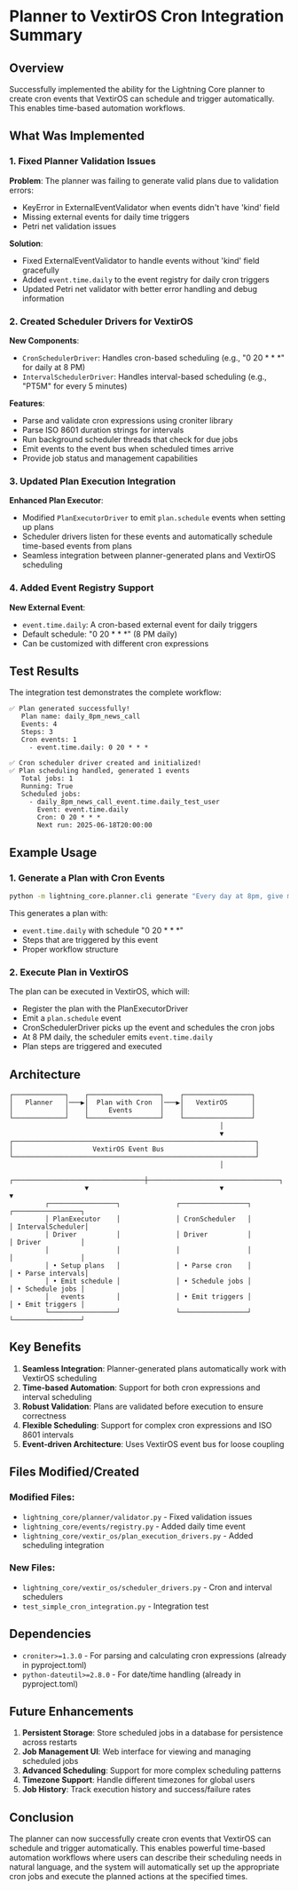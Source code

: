 # Planner to VextirOS Cron Integration Summary

## Overview

Successfully implemented the ability for the Lightning Core planner to create cron events that VextirOS can schedule and trigger automatically. This enables time-based automation workflows.

## What Was Implemented

### 1. Fixed Planner Validation Issues

**Problem**: The planner was failing to generate valid plans due to validation errors:
- KeyError in ExternalEventValidator when events didn't have 'kind' field
- Missing external events for daily time triggers
- Petri net validation issues

**Solution**:
- Fixed ExternalEventValidator to handle events without 'kind' field gracefully
- Added `event.time.daily` to the event registry for daily cron triggers
- Updated Petri net validator with better error handling and debug information

### 2. Created Scheduler Drivers for VextirOS

**New Components**:
- `CronSchedulerDriver`: Handles cron-based scheduling (e.g., "0 20 * * *" for daily at 8 PM)
- `IntervalSchedulerDriver`: Handles interval-based scheduling (e.g., "PT5M" for every 5 minutes)

**Features**:
- Parse and validate cron expressions using croniter library
- Parse ISO 8601 duration strings for intervals
- Run background scheduler threads that check for due jobs
- Emit events to the event bus when scheduled times arrive
- Provide job status and management capabilities

### 3. Updated Plan Execution Integration

**Enhanced Plan Executor**:
- Modified `PlanExecutorDriver` to emit `plan.schedule` events when setting up plans
- Scheduler drivers listen for these events and automatically schedule time-based events from plans
- Seamless integration between planner-generated plans and VextirOS scheduling

### 4. Added Event Registry Support

**New External Event**:
- `event.time.daily`: A cron-based external event for daily triggers
- Default schedule: "0 20 * * *" (8 PM daily)
- Can be customized with different cron expressions

## Test Results

The integration test demonstrates the complete workflow:

```
✅ Plan generated successfully!
   Plan name: daily_8pm_news_call
   Events: 4
   Steps: 3
   Cron events: 1
     - event.time.daily: 0 20 * * *

✅ Cron scheduler driver created and initialized!
✅ Plan scheduling handled, generated 1 events
   Total jobs: 1
   Running: True
   Scheduled jobs:
     - daily_8pm_news_call_event.time.daily_test_user
       Event: event.time.daily
       Cron: 0 20 * * *
       Next run: 2025-06-18T20:00:00
```

## Example Usage

### 1. Generate a Plan with Cron Events

```bash
python -m lightning_core.planner.cli generate "Every day at 8pm, give me a phone call about any important news in the world"
```

This generates a plan with:
- `event.time.daily` with schedule "0 20 * * *"
- Steps that are triggered by this event
- Proper workflow structure

### 2. Execute Plan in VextirOS

The plan can be executed in VextirOS, which will:
- Register the plan with the PlanExecutorDriver
- Emit a `plan.schedule` event
- CronSchedulerDriver picks up the event and schedules the cron jobs
- At 8 PM daily, the scheduler emits `event.time.daily`
- Plan steps are triggered and executed

## Architecture

```
┌─────────────┐    ┌──────────────────┐    ┌─────────────────┐
│   Planner   │───▶│  Plan with Cron  │───▶│   VextirOS      │
│             │    │     Events       │    │                 │
└─────────────┘    └──────────────────┘    └─────────────────┘
                                                     │
                                                     ▼
┌─────────────────────────────────────────────────────────────┐
│                    VextirOS Event Bus                       │
└─────────────────────────────────────────────────────────────┘
                                                     │
                   ┌─────────────────────────────────┼─────────────────────────────────┐
                   ▼                                 ▼                                 ▼
         ┌─────────────────┐              ┌─────────────────┐              ┌─────────────────┐
         │ PlanExecutor    │              │ CronScheduler   │              │ IntervalScheduler│
         │ Driver          │              │ Driver          │              │ Driver          │
         │                 │              │                 │              │                 │
         │ • Setup plans   │              │ • Parse cron    │              │ • Parse intervals│
         │ • Emit schedule │              │ • Schedule jobs │              │ • Schedule jobs │
         │   events        │              │ • Emit triggers │              │ • Emit triggers │
         └─────────────────┘              └─────────────────┘              └─────────────────┘
```

## Key Benefits

1. **Seamless Integration**: Planner-generated plans automatically work with VextirOS scheduling
2. **Time-based Automation**: Support for both cron expressions and interval scheduling
3. **Robust Validation**: Plans are validated before execution to ensure correctness
4. **Flexible Scheduling**: Support for complex cron expressions and ISO 8601 intervals
5. **Event-driven Architecture**: Uses VextirOS event bus for loose coupling

## Files Modified/Created

### Modified Files:
- `lightning_core/planner/validator.py` - Fixed validation issues
- `lightning_core/events/registry.py` - Added daily time event
- `lightning_core/vextir_os/plan_execution_drivers.py` - Added scheduling integration

### New Files:
- `lightning_core/vextir_os/scheduler_drivers.py` - Cron and interval schedulers
- `test_simple_cron_integration.py` - Integration test

## Dependencies

- `croniter>=1.3.0` - For parsing and calculating cron expressions (already in pyproject.toml)
- `python-dateutil>=2.8.0` - For date/time handling (already in pyproject.toml)

## Future Enhancements

1. **Persistent Storage**: Store scheduled jobs in a database for persistence across restarts
2. **Job Management UI**: Web interface for viewing and managing scheduled jobs
3. **Advanced Scheduling**: Support for more complex scheduling patterns
4. **Timezone Support**: Handle different timezones for global users
5. **Job History**: Track execution history and success/failure rates

## Conclusion

The planner can now successfully create cron events that VextirOS can schedule and trigger automatically. This enables powerful time-based automation workflows where users can describe their scheduling needs in natural language, and the system will automatically set up the appropriate cron jobs and execute the planned actions at the specified times.
